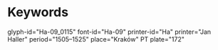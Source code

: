 # Keywords
glyph-id="Ha-09_0115"
font-id="Ha-09"
printer-id="Ha"
printer="Jan Haller"
period="1505–1525"
place="Kraków"
PT plate="172"

